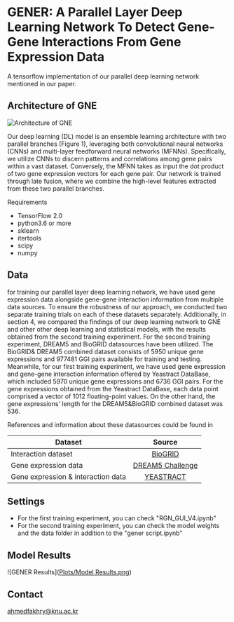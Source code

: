 # GENER: A Parallel Layer Deep Learning Network To Detect Gene-Gene Interactions From Gene Expression Data
A tensorflow implementation of our parallel deep learning network mentioned in our paper.

## Architecture of GNE
![Architecture of GNE]([Plots/gener-model-plot.png](https://github.com/AhmedFakhry47/GENER/blob/main/Plots/gener-model-plot.png))

Our deep learning (DL) model is an ensemble learning architecture with two parallel branches (Figure 1), leveraging both convolutional neural networks (CNNs) and multi-layer feedforward neural networks (MFNNs). Specifically, we utilize CNNs to discern patterns and correlations among gene pairs within a vast dataset. Conversely, the MFNN takes as input the dot product of two gene expression vectors for each gene pair. Our network is trained through late fusion, where we combine the high-level features extracted from these two parallel branches.

Requirements 
* TensorFlow 2.0
* python3.6 or more
* sklearn
* itertools
* scipy
* numpy
  

## Data

for training our parallel layer deep learning network, we have used gene expression data alongside gene-gene interaction information from multiple data sources. To ensure the robustness of our approach, we conducted two separate training trials on each of these datasets separately. Additionally, in section 4, we compared the findings of our deep learning network to GNE and other other deep learning and statistical models, with the results obtained from the second training experiment. For the second training experiment, DREAM5 and BioGRID datasources have been utilized. The BioGRID& DREAM5 combined dataset consists of 5950 unique gene expressions and 977481 GGI pairs available for training and testing. Meanwhile, for our first training experiment, we have used gene expression and gene-gene interaction information offered by Yeastract DataBase, which included 5970 unique gene expressions and 6736 GGI pairs. For the gene expressions obtained from the Yeastract DataBase, each data point comprised a vector of 1012 floating-point values. On the other hand, the gene expressions' length for the DREAM5&BioGRID combined dataset was 536. 

References and information about these datasources could be found in

| Dataset        | Source           | 
| ------------- |:-------------:|
| Interaction dataset  | [BioGRID](http://thebiogrid.org/) | 
| Gene expression data     | [DREAM5 Challenge](http://dreamchallenges.org/project/dream-5-network-inference-challenge/)    |  
| Gene expression & interaction data | [YEASTRACT](http://www.yeastract.com) |  


## Settings

* For the first training experiment, you can check "RGN_GUI_V4.ipynb"
* For the second training experiment, you can check the model weights and the data folder in addition to the "gener script.ipynb"


## Model Results
![GENER Results]([Plots/Model Results.png](https://github.com/AhmedFakhry47/GENER/blob/main/Plots/Model%20Results.png))

## Contact
ahmedfakhry@knu.ac.kr


